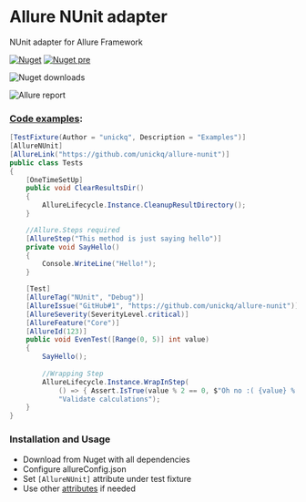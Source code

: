 # Allure NUnit adapter
NUnit adapter for Allure Framework

[![Nuget](https://img.shields.io/nuget/v/Allure.NUnit?style=flat)](https://www.nuget.org/packages/Allure.NUnit)
[![Nuget pre](https://img.shields.io/nuget/vpre/Allure.Nunit?style=flat)](https://www.nuget.org/packages/Allure.NUnit)

![Nuget downloads](https://img.shields.io/nuget/dt/nunit.allure?label=downloads&style=flat)



![Allure report](https://raw.githubusercontent.com/unickq/allure-nunit/master/AllureScreen.png)


### [Code examples](https://github.com/unickq/allure-nunit/tree/master/src/allure-nunit-tests):

```cs
[TestFixture(Author = "unickq", Description = "Examples")]
[AllureNUnit]
[AllureLink("https://github.com/unickq/allure-nunit")]
public class Tests
{
    [OneTimeSetUp]
    public void ClearResultsDir()
    {
        AllureLifecycle.Instance.CleanupResultDirectory();
    }

    //Allure.Steps required
    [AllureStep("This method is just saying hello")]
    private void SayHello()
    {
        Console.WriteLine("Hello!");
    }

    [Test]
    [AllureTag("NUnit", "Debug")]
    [AllureIssue("GitHub#1", "https://github.com/unickq/allure-nunit")]
    [AllureSeverity(SeverityLevel.critical)]
    [AllureFeature("Core")]
    [AllureId(123)]
    public void EvenTest([Range(0, 5)] int value)
    {
        SayHello();
            
        //Wrapping Step
        AllureLifecycle.Instance.WrapInStep(
            () => { Assert.IsTrue(value % 2 == 0, $"Oh no :( {value} % 2 = {value % 2}"); },
            "Validate calculations");
    }
}
```

### Installation and Usage
- Download from Nuget with all dependencies
- Configure allureConfig.json
- Set `[AllureNUnit]` attribute under test fixture
- Use other [attributes](https://github.com/unickq/allure-nunit/wiki/Attributes) if needed
